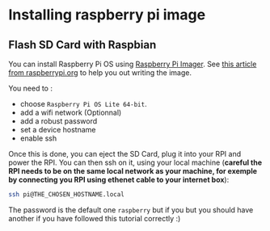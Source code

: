 # Installing raspberry pi image

## Flash SD Card with Raspbian 

You can install Raspberry Pi OS using [Raspberry Pi Imager](https://www.raspberrypi.com/software/). See [this article from raspberrypi.org](https://www.raspberrypi.org/documentation/installation/installing-images/) to help you out writing the image.

You need to :
- choose `Raspberry Pi OS Lite 64-bit`.
- add a wifi network (Optionnal)
- add a robust password
- set a device hostname
- enable ssh

Once this is done, you can eject the SD Card, plug it into your RPI and power the RPI. You can then ssh on it, using your local machine (**careful the RPI needs to be on the same local network as your machine, for exemple by connecting you RPI using ethenet cable to your internet box**):

```bash
ssh pi@THE_CHOSEN_HOSTNAME.local
```

The password is the default one `raspberry` but if you but you should have another if you have followed this tutorial correctly :)